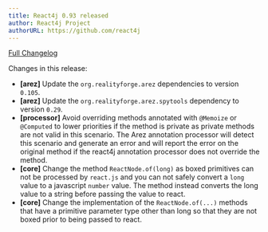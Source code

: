 ```yaml
---
title: React4j 0.93 released
author: React4j Project
authorURL: https://github.com/react4j
---
```


[Full Changelog](https://github.com/react4j/react4j/compare/v0.92...v0.93)

Changes in this release:

* **\[arez\]** Update the `org.realityforge.arez` dependencies to version `0.105`.
* **\[arez\]** Update the `org.realityforge.arez.spytools` dependency to version `0.29`.
* **\[processor\]** Avoid overriding methods annotated with `@Memoize` or `@Computed` to lower priorities if
  the method is private as private methods are not valid in this scenario. The Arez annotation processor will
  detect this scenario and generate an error and will report the error on the original method if the react4j
  annotation processor does not override the method.
* **\[core\]** Change the method `ReactNode.of(long)` as boxed primitives can not be processed by `react.js`
  and you can not safely convert a `long` value to a javascript `number` value. The method instead converts the
  long value to a string before passing the value to react.
* **\[core\]** Change the implementation of the `ReactNode.of(...)` methods that have a primitive parameter
  type other than long so that they are not boxed prior to being passed to react.
